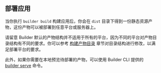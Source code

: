 ## 部署应用

当你执行 `builder build` 构建应用后，你会在 `dist` 目录下得到一份静态资源产物，这份产物可以被部署到任意平台或服务器上。

请留意 Builder 默认的产物结构并不适用于所有的平台，因为不同的平台对产物目录结构有不同的要求。你可以参考 [构建产物目录](/guide/basic/output-files) 章节对目录结构进行修改，以满足部署平台的要求。

此外，如果你需要在本地预览待部署的产物，可以使用 Builder CLI 提供的 [builder serve](/guide/basic/builder-cli#builder-serve) 命令。
